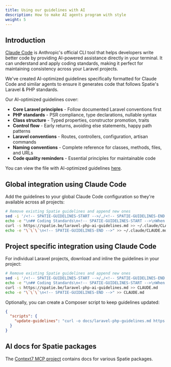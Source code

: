 ```yaml
---
title: Using our guidelines with AI
description: How to make AI agents program with style
weight: 5
---
```


## Introduction

[Claude Code](https://claude.ai/code) is Anthropic's official CLI tool that helps developers write better code by providing AI-powered assistance directly in your terminal. It can understand and apply coding standards, making it perfect for maintaining consistency across your Laravel projects.

We've created AI-optimized guidelines specifically formatted for Claude Code and similar agents to ensure it generates code that follows Spatie's Laravel & PHP standards.

Our AI-optimized guidelines cover:

- **Core Laravel principles** - Follow documented Laravel conventions first
- **PHP standards** - PSR compliance, type declarations, nullable syntax
- **Class structure** - Typed properties, constructor promotion, traits
- **Control flow** - Early returns, avoiding else statements, happy path patterns
- **Laravel conventions** - Routes, controllers, configuration, artisan commands
- **Naming conventions** - Complete reference for classes, methods, files, and URLs
- **Code quality reminders** - Essential principles for maintainable code

You can view the file with AI-optimized guidelines [here](https://spatie.be/laravel-php-ai-guidelines.md).

## Global integration using Claude Code

Add the guidelines to your global Claude Code configuration so they're available across all projects:

```bash
# Remove existing Spatie guidelines and append new ones
sed -i '/<!-- SPATIE-GUIDELINES-START -->/,/<!-- SPATIE-GUIDELINES-END -->/d' ~/.claude/CLAUDE.md 2>/dev/null || true
echo -e "\n## Coding Standards\n<!-- SPATIE-GUIDELINES-START -->\nWhen working with Laravel/PHP projects, follow these Spatie guidelines:\n\`\`\`" >> ~/.claude/CLAUDE.md
curl -s https://spatie.be/laravel-php-ai-guidelines.md >> ~/.claude/CLAUDE.md
echo -e "\`\`\`\n<!-- SPATIE-GUIDELINES-END -->" >> ~/.claude/CLAUDE.md
```

## Project specific integration using Claude Code

For individual Laravel projects, download and inline the guidelines in your project:

```bash
# Remove existing Spatie guidelines and append new ones
sed -i '/<!-- SPATIE-GUIDELINES-START -->/,/<!-- SPATIE-GUIDELINES-END -->/d' CLAUDE.md 2>/dev/null || true
echo -e "\n## Coding Standards\n<!-- SPATIE-GUIDELINES-START -->\nWhen working on this Laravel/PHP project, follow these Spatie guidelines:\n\`\`\`" >> CLAUDE.md
curl -s https://spatie.be/laravel-php-ai-guidelines.md >> CLAUDE.md
echo -e "\`\`\`\n<!-- SPATIE-GUIDELINES-END -->" >> CLAUDE.md
```

Optionally, you can create a Composer script to keep guidelines updated:

```json
{
  "scripts": {
    "update-guidelines": "curl -o docs/laravel-php-guidelines.md https://spatie.be/laravel-php-ai-guidelines.md"
  }
}
```

## AI docs for Spatie packages

The [Context7 MCP project](https://github.com/upstash/context7) contains docs for various Spatie packages.
